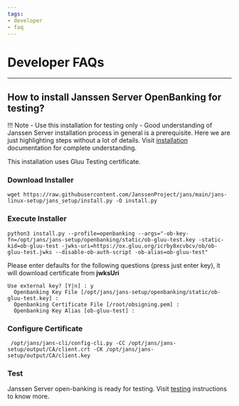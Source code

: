 ```yaml
---
tags:
- developer
- faq
---
```


# Developer FAQs

----------------------------

## How to install Janssen Server OpenBanking for testing?

!!! Note
    - Use this installation for testing only
    - Good understanding of Janssen Server installation process in general is a prerequisite. Here we are just highlighting steps without a lot of details. Visit [installation](../admin/install/README.md) documentation for complete understanding.


This installation uses Gluu Testing certificate.

### Download Installer

```
wget https://raw.githubusercontent.com/JanssenProject/jans/main/jans-linux-setup/jans_setup/install.py -O install.py
```

### Execute Installer

```
python3 install.py --profile=openbanking --args="-ob-key-fn=/opt/jans/jans-setup/openbanking/static/ob-gluu-test.key -static-kid=ob-gluu-test -jwks-uri=https://ox.gluu.org/icrby8xcvbcv/ob/ob-gluu-test.jwks --disable-ob-auth-script -ob-alias=ob-gluu-test"
```

Please enter defaults for the following questions (press just enter key), it will download certificate from **jwksUri**

```
Use external key? [Y|n] : y
  Openbanking Key File [/opt/jans/jans-setup/openbanking/static/ob-gluu-test.key] : 
  Openbanking Certificate File [/root/obsigning.pem] : 
  Openbanking Key Alias [ob-gluu-test] : 
```

### Configure Certificate

```
 /opt/jans/jans-cli/config-cli.py -CC /opt/jans/jans-setup/output/CA/client.crt -CK /opt/jans/jans-setup/output/CA/client.key
```

### Test

Janssen Server open-banking is ready for testing. Visit [testing]() instructions to know more. 